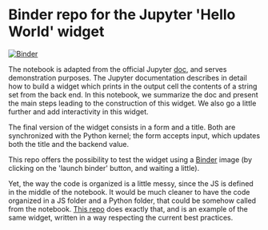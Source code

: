 # Binder repo for the Jupyter 'Hello World' widget

[![Binder](https://mybinder.org/badge.svg)](https://mybinder.org/v2/gh/PierreMarion23/jupyter-widget-hello-world-binder/master?filepath=hello_world.ipynb)

The notebook is adapted from the official Jupyter [doc](https://ipywidgets.readthedocs.io/en/stable/examples/Widget%20Custom.html), and serves demonstration purposes. 
The Jupyter documentation describes in detail how to build a widget which prints in the output cell the contents of a string set from the back end. In this notebook, we summarize the doc and present the main steps leading to the construction of this widget. We also go a little further and add interactivity in this widget. 

The final version of the widget consists in a form and a title.  Both are synchronized with the Python kernel; the form accepts input, which updates both the title and the backend value.

This repo offers the possibility to test the widget using a [Binder](http://mybinder.readthedocs.io/en/latest/index.html#) image (by clicking on the 'launch binder' button, and waiting a little).

Yet, the way the code is organized is a little messy, since the JS is defined in the middle of the notebook. It would be much cleaner to have the code organized in a JS folder and a Python folder, that could be somehow called from the notebook. [This repo](https://github.com/ocoudray/FirstWidget) does exactly that, and is an example of the same widget, written in a way respecting the current best practices.
